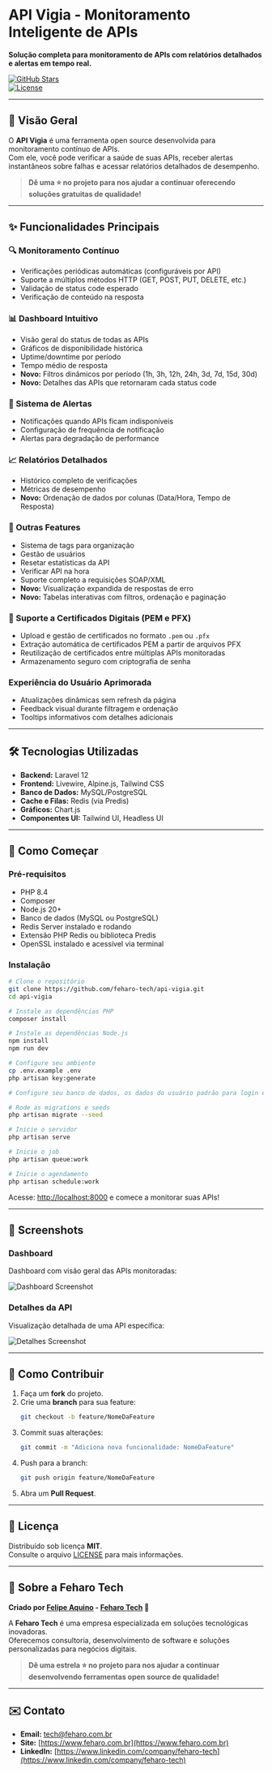 # API Vigia - Monitoramento Inteligente de APIs

**Solução completa para monitoramento de APIs com relatórios detalhados e alertas em tempo real.**

[![GitHub Stars](https://img.shields.io/github/stars/feharo-tech/api-vigia?style=social)](https://github.com/feharo-tech/api-vigia)  
[![License](https://img.shields.io/github/license/feharo-tech/api-vigia)](LICENSE)

---

## 📌 Visão Geral

O **API Vigia** é uma ferramenta open source desenvolvida para monitoramento contínuo de APIs.  
Com ele, você pode verificar a saúde de suas APIs, receber alertas instantâneos sobre falhas e acessar relatórios detalhados de desempenho.

> **Dê uma ⭐ no projeto para nos ajudar a continuar oferecendo soluções gratuitas de qualidade!**

---

## ✨ Funcionalidades Principais

### 🔍 Monitoramento Contínuo

-   Verificações periódicas automáticas (configuráveis por API)
-   Suporte a múltiplos métodos HTTP (GET, POST, PUT, DELETE, etc.)
-   Validação de status code esperado
-   Verificação de conteúdo na resposta

### 📊 Dashboard Intuitivo

-   Visão geral do status de todas as APIs
-   Gráficos de disponibilidade histórica
-   Uptime/downtime por período
-   Tempo médio de resposta
-   **Novo:** Filtros dinâmicos por período (1h, 3h, 12h, 24h, 3d, 7d, 15d, 30d)
-   **Novo:** Detalhes das APIs que retornaram cada status code

### 🚨 Sistema de Alertas

-   Notificações quando APIs ficam indisponíveis
-   Configuração de frequência de notificação
-   Alertas para degradação de performance

### 📈 Relatórios Detalhados

-   Histórico completo de verificações
-   Métricas de desempenho
-   **Novo:** Ordenação de dados por colunas (Data/Hora, Tempo de Resposta)

### 🔧 Outras Features

-   Sistema de tags para organização
-   Gestão de usuários
-   Resetar estatísticas da API
-   Verificar API na hora
-   Suporte completo a requisições SOAP/XML
-   **Novo:** Visualização expandida de respostas de erro
-   **Novo:** Tabelas interativas com filtros, ordenação e paginação

### 🔐 Suporte a Certificados Digitais (PEM e PFX)

-   Upload e gestão de certificados no formato `.pem` ou `.pfx`
-   Extração automática de certificados PEM a partir de arquivos PFX
-   Reutilização de certificados entre múltiplas APIs monitoradas
-   Armazenamento seguro com criptografia de senha

### Experiência do Usuário Aprimorada

-   Atualizações dinâmicas sem refresh da página
-   Feedback visual durante filtragem e ordenação
-   Tooltips informativos com detalhes adicionais

---

## 🛠️ Tecnologias Utilizadas

-   **Backend:** Laravel 12
-   **Frontend:** Livewire, Alpine.js, Tailwind CSS
-   **Banco de Dados:** MySQL/PostgreSQL
-   **Cache e Filas:** Redis (via Predis)
-   **Gráficos:** Chart.js
-   **Componentes UI:** Tailwind UI, Headless UI

---

## 🚀 Como Começar

### Pré-requisitos

-   PHP 8.4
-   Composer
-   Node.js 20+
-   Banco de dados (MySQL ou PostgreSQL)
-   Redis Server instalado e rodando
-   Extensão PHP Redis ou biblioteca Predis
-   OpenSSL instalado e acessível via terminal

### Instalação

```bash
# Clone o repositório
git clone https://github.com/feharo-tech/api-vigia.git
cd api-vigia

# Instale as dependências PHP
composer install

# Instale as dependências Node.js
npm install
npm run dev

# Configure seu ambiente
cp .env.example .env
php artisan key:generate

# Configure seu banco de dados, os dados do usuário padrão para login e as configurações para envio de email no arquivo .env

# Rode as migrations e seeds
php artisan migrate --seed

# Inicie o servidor
php artisan serve

# Inicie o job
php artisan queue:work

# Inicie o agendamento
php artisan schedule:work
```

Acesse: [http://localhost:8000](http://localhost:8000) e comece a monitorar suas APIs!

---

## 📸 Screenshots

### Dashboard

Dashboard com visão geral das APIs monitoradas:

![Dashboard Screenshot](screenshots/screenshot1.png)

### Detalhes da API

Visualização detalhada de uma API específica:

![Detalhes Screenshot](screenshots/screenshot2.png)

---

## 🤝 Como Contribuir

1. Faça um **fork** do projeto.
2. Crie uma **branch** para sua feature:
    ```bash
    git checkout -b feature/NomeDaFeature
    ```
3. Commit suas alterações:
    ```bash
    git commit -m "Adiciona nova funcionalidade: NomeDaFeature"
    ```
4. Push para a branch:
    ```bash
    git push origin feature/NomeDaFeature
    ```
5. Abra um **Pull Request**.

---

## 📄 Licença

Distribuído sob licença **MIT**.  
Consulte o arquivo [LICENSE](LICENSE) para mais informações.

---

## 🌟 Sobre a Feharo Tech

**Criado por [Felipe Aquino](https://github.com/feharo) - [Feharo Tech](https://tech.feharo.com.br) 🚀**

A **Feharo Tech** é uma empresa especializada em soluções tecnológicas inovadoras.  
Oferecemos consultoria, desenvolvimento de software e soluções personalizadas para negócios digitais.

> **Dê uma estrela ⭐ no projeto para nos ajudar a continuar desenvolvendo ferramentas open source de qualidade!**

---

## ✉️ Contato

-   **Email:** tech@feharo.com.br
-   **Site:** [https://www.feharo.com.br](https://www.feharo.com.br)
-   **LinkedIn:** [https://www.linkedin.com/company/feharo-tech](https://www.linkedin.com/company/feharo-tech)

